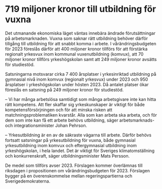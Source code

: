 # 719 miljoner kronor till utbildning för vuxna

Det utmanande ekonomiska läget väntas innebära ändrade förutsättningar på arbetsmarknaden. Vuxna som saknar rätt utbildning behöver därför tillgång till utbildning för att snabbt komma i arbete. I vårändringsbudgeten för 2023 föreslås därför att 400 miljoner kronor tillförs för att förstärka regionalt yrkesvux inom kommunal vuxenutbildning (komvux), att 70 miljoner kronor tillförs yrkeshögskolan samt att 249 miljoner kronor avsätts för studiestöd.

Satsningarna motsvarar cirka 7 400 årsplatser i yrkesinriktad utbildning på gymnasial nivå inom komvux (regionalt yrkesvux) under 2023 och 950 årsplatser i yrkeshögskolan under hösten 2023. Då antalet platser ökar föreslås en satsning på 249 miljoner kronor för studiestöd.

– Vi har många arbetslösa samtidigt som många arbetsgivare inte kan hitta rätt kompetens. Att fler skaffar sig yrkeskunskaper är viktigt för både kompetensförsörjningen och för att minska risken att matchningsproblematiken kvarstår. Alla som kan arbeta ska arbeta, och för dem som inte kan få ett arbete behövs utbildning, säger arbetsmarknads- och integrationsminister Johan Pehrson.

– Yrkesutbildning är en av de säkraste vägarna till arbete. Därför behövs fortsatt satsningar på yrkesutbildning för vuxna, både gymnasial yrkesutbildning inom komvux och eftergymnasial utbildning inom yrkeshögskolan, i hela landet. Det är viktigt för Sveriges klimatomställning och konkurrenskraft, säger utbildningsminister Mats Persson.

De medel som tillförs avser 2023. Förslagen kommer överlämnas till riksdagen i propositionen om vårändringsbudgeten för 2023. Förslagen bygger på en överenskommelse mellan regeringspartierna och Sverigedemokraterna.
